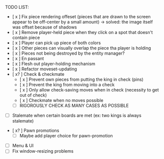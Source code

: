 TODO LIST:
- [ x ] Fix piece rendering offeset (pieces that are drawn to the screen appear to be off-center by a small amount)
    -> solved: the image itself was offset because of shadows
- [ x ] Remove player-held piece when they click on a spot that doesn't contain piece
- [ x ] Player can pick up piece of both colors
- [ x ] Other pieces can visually overlap the piece tha player is holding
- [ x ] Pieces not being destroyed by the entity manager?
- [ x ] En passant
- [ x ] Flesh out player-holding mechanism
- [ x ] Refactor moveset-updating
- [ x? ] Check & checkmate
    - [ x ] Prevent own pieces from putting the king in check (pins)
    - [ x ] Prevent the king from moving into a check
    - [ x ] Only allow check-saving moves when in check (necessity to get out of check)
    - [ x ] Checkmate when no moves possible
    - [ ] RIGOROUSLY CHECK AS MANY CASES AS POSSIBLE
- [ ] Stalemate when certain boards are met (ex: two kings is always stalemate)
- [ x? ] Pawn promotions
    - [ ] Maybe add player choice for pawn-promotion
- [ ] Menu & UI
- [ ] Fix window-resizing problems
